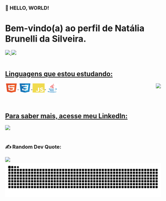 ### 👋 HELLO, WORLD!

# Bem-vindo(a) ao perfil de Natália Brunelli da Silveira.

 <div>
   <a href="https://github.com/nataliabrunelli">
   <img height="180em" src="https://github-readme-streak-stats.herokuapp.com/?user=nataliabrunelli&theme=blue_navy&hide_border=false">
   <!-- <img height="180em" src="https://github-readme-stats.vercel.app/api?username=nataliabrunelli&show_icons=true&theme=blue_navy&include_all_commits=true&count_private=true"/> -->
   <img height="180em" src="https://github-readme-stats.vercel.app/api/top-langs/?username=nataliabrunelli&layout=compact&langs_count=6&theme=blue_navy"/>
</div>  

<br>

## Linguagens que estou estudando: 

  <div style="display: inline_block">
   <img align="center" alt="HTML" height="30" width="40" src="https://raw.githubusercontent.com/devicons/devicon/master/icons/html5/html5-original.svg">
   <img align="center" alt="CSS" height="30" width="40" src="https://raw.githubusercontent.com/devicons/devicon/master/icons/css3/css3-original.svg">
   <img align="center" alt="Js" height="30" width="40" src="https://raw.githubusercontent.com/devicons/devicon/master/icons/javascript/javascript-plain.svg">
   <img align="center" alt="Java" height="30" width="40" src="https://raw.githubusercontent.com/devicons/devicon/master/icons/java/java-original.svg">
   <img align="right" height="100em" src="https://pa1.aminoapps.com/6678/86155b329424016e33ea43a70b7aeb4e8e2ad9b7_hq.gif">  
  </div>

<br>
<br>
 
## Para saber mais, acesse meu LinkedIn:
 
<div> 
  <a href="https://www.linkedin.com/in/nataliabrunelli" target="_blank"><img src="https://img.shields.io/badge/-LinkedIn-%230077B5?style=for-the-badge&logo=linkedin&logoColor=white" target="_blank"></a>
</div>

<br>

### ✍️ Random Dev Quote:

<img height="180em" src="https://quotes-github-readme.vercel.app/api?type=horizontal&theme=tokyonight">


<picture>
  <source media="(prefers-color-scheme: dark)" srcset="https://raw.githubusercontent.com/nataliabrunelli/nataliabrunelli/output/github-contribution-grid-snake-dark.svg">
  <source media="(prefers-color-scheme: light)" srcset="https://raw.githubusercontent.com/nataliabrunelli/nataliabrunelli/output/github-contribution-grid-snake.svg">
  <img alt="github contribution grid snake animation" src="https://raw.githubusercontent.com/nataliabrunelli/nataliabrunelli/output/github-contribution-grid-snake.svg">
</picture>

<!-- Tutorial para o snake: https://github.com/rafaballerini2/rafaballerini2/issues/1 -->
